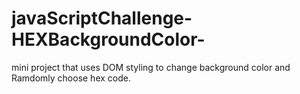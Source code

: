 # javaScriptChallenge-HEXBackgroundColor-

mini project that uses DOM styling to change background color and Ramdomly choose hex code.
